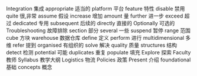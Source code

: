 Integration 集成
 appropriate 适当的
 platform    平台
 feature     特性
 disable     禁用
 quite       很,非常
 assume      假设
 increase    增加
 amount      量
 further     进一步
 exceed      超过
 dedicated   专用
 subsequent  后续的
 directly    直接的
 Optionally  可选的
 Troubleshooting 故障排除
 section       部分
 several     一些
 suspend     暂停
 range       范围
 cube        方块
 warehouse   数据仓库
 define      定义
 perform     进行
 multidimensional 多维
 refer      提到
 organised  有组织的
 solve      解决
 quality    质量
 structures 结构
 detect     检测
 potential  可能
 duplicates 重复
 populate   填充
 Explore    探索
 Faculty    教师
 Syllabus   教学大纲
 Logistics  物流
 Policies   政策
 Present    介绍
 foundational 基础
 concepts   概念 

